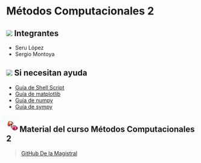 # Métodos Computacionales 2
## <img height="30" src="https://static.wikia.nocookie.net/dragonball/images/4/40/E91sss.gif/revision/latest?cb=20161007135815&path-prefix=es"/> Integrantes
- Seru López
- Sergio Montoya
## <img height="30" src="https://pa1.narvii.com/7018/498838148d6c1914f747e49b9c848b314b7d7d31r1-631-512_hq.gif"/> Si necesitan ayuda
- [Guía de Shell Script](https://atareao.es/tutorial/scripts-en-bash/)
- [Guía de matplotlib](https://matplotlib.org/stable/tutorials/index.html)
- [Guía de numpy](https://numpy.org/doc/stable/reference/generated/numpy.meshgrid.html)
- [Guía de sympy](https://claudiovz.github.io/scipy-lecture-notes-ES/packages/sympy.html)
## <img height="30" src="https://github.com/BySeru/BySeru/blob/main/BySeru/kirby.gif"/> Material del curso Métodos Computacionales 2
> [GitHub De la Magistral](https://github.com/asegura4488/MetodosComputacionalesII)